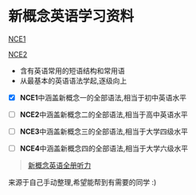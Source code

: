 # 新概念英语学习资料

[NCE1](./NCE1.md)

[NCE2](./NCE2.md)

- 含有英语常用的短语结构和常用语
- 从最基本的英语语法学起,逐级向上 

- [x] **NCE1**中涵盖新概念一的全部语法,相当于初中英语水平
- [ ] **NCE2**中涵盖新概念二的全部语法,相当于高中英语水平
- [ ] **NCE3**中涵盖新概念三的全部语法,相当于大学四级水平
- [ ] **NCE4**中涵盖新概念四的全部语法,相当于大学六级水平



> [新概念英语全册听力](http://newconceptenglish.com)

来源于自己手动整理,希望能帮到有需要的同学 :)

